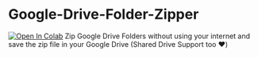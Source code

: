 # Google-Drive-Folder-Zipper
[![Open In Colab](https://colab.research.google.com/assets/colab-badge.svg)](https://colab.research.google.com/drive/1W4lQkrgEmDPgbHFwGrL2qSvxx8feThfa?authuser=0)
Zip Google Drive Folders without using your internet and save the zip file in your Google Drive (Shared Drive Support too ❤️)
